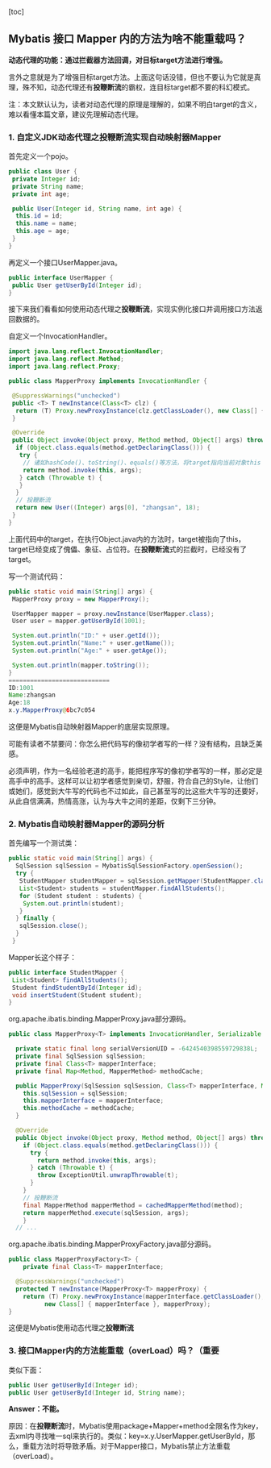 [toc]

## Mybatis 接口 Mapper 内的方法为啥不能重载吗？

**动态代理的功能：通过拦截器方法回调，对目标target方法进行增强。**

言外之意就是为了增强目标target方法。上面这句话没错，但也不要认为它就是真理，殊不知，动态代理还有**投鞭断流**的霸权，连目标target都不要的科幻模式。

注：本文默认认为，读者对动态代理的原理是理解的，如果不明白target的含义，难以看懂本篇文章，建议先理解动态代理。

### 1. 自定义JDK动态代理之投鞭断流实现自动映射器Mapper

首先定义一个pojo。

```java
public class User {
 private Integer id;
 private String name;
 private int age;

 public User(Integer id, String name, int age) {
  this.id = id;
  this.name = name;
  this.age = age;
 }
}
```

再定义一个接口UserMapper.java。

```java
public interface UserMapper {
 public User getUserById(Integer id); 
}
```

接下来我们看看如何使用动态代理之**投鞭断流**，实现实例化接口并调用接口方法返回数据的。

自定义一个InvocationHandler。

```java
import java.lang.reflect.InvocationHandler;
import java.lang.reflect.Method;
import java.lang.reflect.Proxy;

public class MapperProxy implements InvocationHandler {

 @SuppressWarnings("unchecked")
 public <T> T newInstance(Class<T> clz) {
  return (T) Proxy.newProxyInstance(clz.getClassLoader(), new Class[] { clz }, this);
 }

 @Override
 public Object invoke(Object proxy, Method method, Object[] args) throws Throwable {
  if (Object.class.equals(method.getDeclaringClass())) {
   try {
    // 诸如hashCode()、toString()、equals()等方法，将target指向当前对象this
    return method.invoke(this, args);
   } catch (Throwable t) {
   }
  }
  // 投鞭断流
  return new User((Integer) args[0], "zhangsan", 18);
 }
}
```

上面代码中的target，在执行Object.java内的方法时，target被指向了this，target已经变成了傀儡、象征、占位符。在**投鞭断流**式的拦截时，已经没有了target。

写一个测试代码：

```java
public static void main(String[] args) {
 MapperProxy proxy = new MapperProxy();

 UserMapper mapper = proxy.newInstance(UserMapper.class);
 User user = mapper.getUserById(1001);

 System.out.println("ID:" + user.getId());
 System.out.println("Name:" + user.getName());
 System.out.println("Age:" + user.getAge());

 System.out.println(mapper.toString());
}
============================
ID:1001
Name:zhangsan
Age:18
x.y.MapperProxy@6bc7c054
```

这便是Mybatis自动映射器Mapper的底层实现原理。

可能有读者不禁要问：你怎么把代码写的像初学者写的一样？没有结构，且缺乏美感。

必须声明，作为一名经验老道的高手，能把程序写的像初学者写的一样，那必定是高手中的高手。这样可以让初学者感觉到亲切，舒服，符合自己的Style，让他们或她们，感觉到大牛写的代码也不过如此，自己甚至写的比这些大牛写的还要好，从此自信满满，热情高涨，认为与大牛之间的差距，仅剩下三分钟。

### 2. Mybatis自动映射器Mapper的源码分析

首先编写一个测试类：

```java
public static void main(String[] args) {
  SqlSession sqlSession = MybatisSqlSessionFactory.openSession();
  try {
   StudentMapper studentMapper = sqlSession.getMapper(StudentMapper.class);
   List<Student> students = studentMapper.findAllStudents();
   for (Student student : students) {
    System.out.println(student);
   }
  } finally {
   sqlSession.close();
  }
 }
```

Mapper长这个样子：

```java
public interface StudentMapper {
 List<Student> findAllStudents();
 Student findStudentById(Integer id);
 void insertStudent(Student student);
}
```

org.apache.ibatis.binding.MapperProxy.java部分源码。

```java
public class MapperProxy<T> implements InvocationHandler, Serializable {

  private static final long serialVersionUID = -6424540398559729838L;
  private final SqlSession sqlSession;
  private final Class<T> mapperInterface;
  private final Map<Method, MapperMethod> methodCache;

  public MapperProxy(SqlSession sqlSession, Class<T> mapperInterface, Map<Method, MapperMethod> methodCache) {
    this.sqlSession = sqlSession;
    this.mapperInterface = mapperInterface;
    this.methodCache = methodCache;
  }

  @Override
  public Object invoke(Object proxy, Method method, Object[] args) throws Throwable 	{
    if (Object.class.equals(method.getDeclaringClass())) {
      try {
        return method.invoke(this, args);
      } catch (Throwable t) {
        throw ExceptionUtil.unwrapThrowable(t);
      }
    }
    // 投鞭断流
    final MapperMethod mapperMethod = cachedMapperMethod(method);
    return mapperMethod.execute(sqlSession, args);
 	}
  // ...
```

org.apache.ibatis.binding.MapperProxyFactory.java部分源码。

```java
public class MapperProxyFactory<T> {
	private final Class<T> mapperInterface;

  @SuppressWarnings("unchecked")
  protected T newInstance(MapperProxy<T> mapperProxy) {
    return (T) Proxy.newProxyInstance(mapperInterface.getClassLoader(), 
          new Class[] { mapperInterface }, mapperProxy);
}
```

这便是Mybatis使用动态代理之**投鞭断流**

### 3. 接口Mapper内的方法能重载（overLoad）吗？（重要

类似下面：

```java
public User getUserById(Integer id);
public User getUserById(Integer id, String name);
```

**Answer：不能。**

原因：在**投鞭断流**时，Mybatis使用package+Mapper+method全限名作为key，去xml内寻找唯一sql来执行的。类似：key=x.y.UserMapper.getUserById，那么，重载方法时将导致矛盾。对于Mapper接口，Mybatis禁止方法重载（overLoad）。




